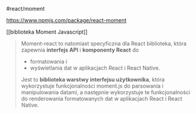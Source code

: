 #react/moment

https://www.npmjs.com/package/react-moment

[[biblioteka Moment Javascript]]


> Moment-react to natomiast specyficzna dla React biblioteka, która zapewnia **interfejs API** i **komponenty React** do 
>   - formatowania i 
>   - wyświetlania dat w aplikacjach React i React Native.
>
> Jest to **biblioteka warstwy interfejsu użytkownika**, która wykorzystuje funkcjonalności moment.js do parsowania i manipulowania datami, a następnie wykorzystuje te funkcjonalności do renderowania formatowanych dat w aplikacjach React i React Native.






